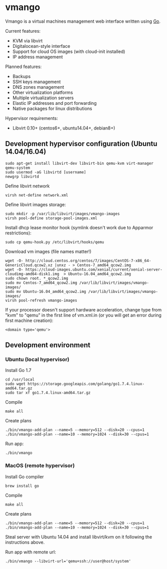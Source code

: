# vmango

Vmango is a virtual machines management web interface written using [Go](http://golang.org/).

Current features:

* KVM via libvirt
* Digitalocean-style interface
* Support for cloud OS images (with cloud-init installed)
* IP address management

Planned features:

* Backups
* SSH keys management
* DNS zones management
* Other virtualization platforms
* Multiple virtualization servers
* Elastic IP addresses and port forwarding
* Native packages for linux distributions

Hypervisor requirements:

* Libvirt 0.10+ (centos6+, ubuntu14.04+, debian8+)

## Development hypervisor configuration (Ubuntu 14.04/16.04)

    sudo apt-get install libvirt-dev libvirt-bin qemu-kvm virt-manager qemu-system
    sudo usermod -aG libvirtd [username]
    newgrp libvirtd

Define libvirt network

    virsh net-define network.xml

Define libvirt images storage:
    
    sudo mkdir -p /var/lib/libvirt/images/vmango-images
    virsh pool-define storage-pool-images.xml

Install dhcp lease monitor hook (symlink doesn't work due to Apparmor restrictions):
    
    sudo cp qemu-hook.py /etc/libvirt/hooks/qemu

Download vm images (file names matter!)

    wget -O- http://cloud.centos.org/centos/7/images/CentOS-7-x86_64-GenericCloud.qcow2.xz |unxz - > Centos-7_amd64_qcow2.img
    wget -O- https://cloud-images.ubuntu.com/xenial/current/xenial-server-cloudimg-amd64-disk1.img  > Ubuntu-16.04_amd64_qcow2.img
    sudo chown root. *_qcow2.img
    sudo mv Centos-7_amd64_qcow2.img /var/lib/libvirt/images/vmango-images/
    sudo mv Ubuntu-16.04_amd64_qcow2.img /var/lib/libvirt/images/vmango-images/
    virsh pool-refresh vmango-images

If your processor doesn't support hardware acceleration, change type from "kvm" to "qemu" in the first line of vm.xml.in (or you will get an error during first machine creation):

    <domain type='qemu'> 

## Development environment

### Ubuntu (local hypervisor)

Install Go 1.7

    cd /usr/local
    sudo wget https://storage.googleapis.com/golang/go1.7.4.linux-amd64.tar.gz
    sudo tar xf go1.7.4.linux-amd64.tar.gz

Compile

    make all

Create plans

    ./bin/vmango-add-plan --name=5 --memory=512 --disk=20 --cpus=1
    ./bin/vmango-add-plan --name=10 --memory=1024 --disk=30 --cpus=1

Run app:

    ./bin/vmango


### MacOS (remote hypervisor)

Install Go compiler

    brew install go

Compile 

    make all

Create plans

    ./bin/vmango-add-plan --name=5 --memory=512 --disk=20 --cpus=1
    ./bin/vmango-add-plan --name=10 --memory=1024 --disk=30 --cpus=1

Steal server with Ubuntu 14.04 and install libvirt/kvm on it following the instructions above.

Run app with remote url:

    ./bin/vmango --libvirt-url='qemu+ssh://user@host/system'
